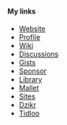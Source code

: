 #### My links

- [Website][website]
- [Profile][profile]
- [Wiki][wiki]
- [Discussions][discussions]
- [Gists][gists]
- [Sponsor][sponsor]
- [Library][library]
- [Mallet][mallet]
- [Sites][sites]
- [Dzikr][dzikr]
- [Tidloo][tidloo]


[website]: //techie-joe.github.io "Techie Joe's Website"
[profile]: //github.com/techie-joe "Techie Joe's GitHub Profile"
[wiki]:    //github.com/techie-joe/techie-joe/wiki "Techie Joe's Wiki"
[discussions]: //github.com/techie-joe/techie-joe/discussions "💬 Techie Joe's Discussions"
[gists]:   //gist.github.com/techie-joe "Techie Joe's Gists"
[sponsor]: //github.com/sponsors/techie-joe "☕️ Buy me a coffee .."

[library]: //techie-joe.github.io/library/ "Techie Joe's Library"
[mallet]:  //techie-joe.github.io/mallet/ "Techie Joe's Mallet"
[sites]:   //techie-joe.github.io/sites/ "Techie Joe's Sites"
[dzikr]:   //techie-joe.github.io/dzikr/ "Techie Joe's Dzikr Wordpress Plugin"

[tidloo]: //tidloo.com "Visit Tidloo.com"
